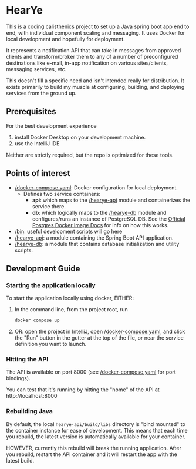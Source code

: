 # HearYe

This is a coding calisthenics project to set up a Java spring boot app
end to end, with individual component scaling and messaging. It uses
Docker for local development and hopefully for deployment.

It represents a notification API that can take in messages from approved
clients and transform/broker them to any of a number of preconfigured
destinations like e-mail, in-app notification on various sites/clients,
messaging services, etc.

This doesn't fill a specific need and isn't intended really for distribution.
It exists primarily to build my muscle at configuring, building, and deploying
services from the ground up.

## Prerequisites
For the best development experience
1. install Docker Desktop on your development machine.
2. use the IntelliJ IDE

Neither are strictly required, but the repo is optimized for these tools.

## Points of interest
- [/docker-compose.yaml](./docker-compose.yaml): Docker configuration for local deployment.
  - Defines two service containers:
    - **api**: which maps to the [/hearye-api](./hearye-api) module and containerizes the service there.
    - **db**: which logically maps to the [/hearye-db](./hearye-db) module and configures/runs an
      instance of PostgreSQL DB. See the [Official Postgres Docker Image Docs](https://hub.docker.com/_/postgres)
      for info on how this works.
- [/bin](./bin): useful development scripts will go here
- [/hearye-api](./hearye-api): a module containing the Spring Boot API application.
- [/hearye-db](./hearye-db): a module that contains database initialization and utility scripts. 

## Development Guide
### Starting the application locally
To start the application locally using docker, EITHER:
1. In the command line, from the project root, run 
   ```bash
   docker compose up
   ``` 

2. OR: open the project in IntelliJ, open [/docker-compose.yaml](./docker-compose.yaml), and
   click the "Run" button in the gutter at the top of the file, or near the service
   definition you want to launch.

### Hitting the API
The API is available on port 8000 (see [/docker-compose.yaml](./docker-compose.yaml) for
port bindings).

You can test that it's running by hitting the "home" of the API at http://localhost:8000

### Rebuilding Java
By default, the local `hearye-api/build/libs` directory is "bind mounted" to the container
instance for ease of development. This means that each time you rebuild, the latest
version is automatically available for your container.

HOWEVER, currently this rebuild will break the running application. After you rebuild,
restart the API container and it will restart the app with the latest build.
